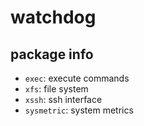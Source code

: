 # watchdog

## package info
- `exec`: execute commands
- `xfs`: file system
- `xssh`: ssh interface
- `sysmetric`: system metrics